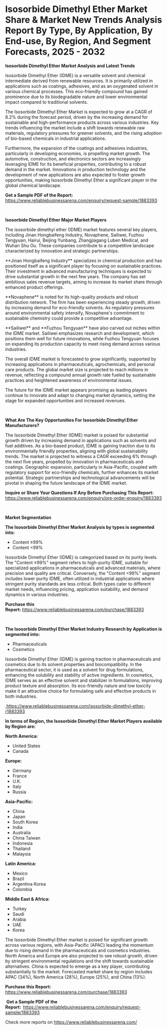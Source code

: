 <p><h1>Isosorbide Dimethyl Ether Market Share & Market New Trends Analysis Report By Type, By Application, By End-use, By Region, And Segment Forecasts, 2025 - 2032</h1></p><p><strong>Isosorbide Dimethyl Ether Market Analysis and Latest Trends</strong></p>
<p><p>Isosorbide Dimethyl Ether (IDME) is a versatile solvent and chemical intermediate derived from renewable resources. It is primarily utilized in applications such as coatings, adhesives, and as an oxygenated solvent in various chemical processes. This eco-friendly compound has gained prominence due to its biodegradable nature and lower environmental impact compared to traditional solvents.</p><p>The Isosorbide Dimethyl Ether Market is expected to grow at a CAGR of 8.2% during the forecast period, driven by the increasing demand for sustainable and high-performance products across various industries. Key trends influencing the market include a shift towards renewable raw materials, regulatory pressures for greener solvents, and the rising adoption of bio-based chemicals in industrial applications.</p><p>Furthermore, the expansion of the coatings and adhesives industries, particularly in developing economies, is propelling market growth. The automotive, construction, and electronics sectors are increasingly leveraging IDME for its beneficial properties, contributing to a robust demand in the market. Innovations in production technology and the development of new applications are also expected to foster growth opportunities, making Isosorbide Dimethyl Ether a significant player in the global chemical landscape.</p></p>
<p><strong>Get a Sample PDF of the Report:&nbsp;</strong> <a href="https://www.reliablebusinessarena.com/enquiry/request-sample/1883393?utm_campaign=1891&utm_medium=2&utm_source=Github&utm_content=ia&utm_term=30012025&utm_id=isosorbide-dimethyl-ether">https://www.reliablebusinessarena.com/enquiry/request-sample/1883393</a></p>
<p>&nbsp;</p>
<p><strong>Isosorbide Dimethyl Ether Major Market Players</strong></p>
<p><p>The isosorbide dimethyl ether (IDME) market features several key players, including Jinan Hongbaifeng Industry, Novaphene, Sailiwei, Fuzhou Tengyuan, Hairui, Beijing Yunbang, Zhangjiagang Luben Medical, and Wuhan Shu Ou. These companies contribute to a competitive landscape characterized by innovation and strategic partnerships.</p><p>**Jinan Hongbaifeng Industry** specializes in chemical production and has positioned itself as a significant player by focusing on sustainable practices. Their investment in advanced manufacturing techniques is expected to drive substantial growth in the next few years. The company has set ambitious sales revenue targets, aiming to increase its market share through enhanced product offerings.</p><p>**Novaphene** is noted for its high-quality products and robust distribution network. The firm has been experiencing steady growth, driven by increasing demand for eco-friendly solvents. As regulatory pressures around environmental safety intensify, Novaphene's commitment to sustainable chemistry could provide a competitive advantage.</p><p>**Sailiwei** and **Fuzhou Tengyuan** have also carved out niches within the IDME market. Sailiwei emphasizes research and development, which positions them well for future innovations, while Fuzhou Tengyuan focuses on expanding its production capacity to meet rising demand across various industries.</p><p>The overall IDME market is forecasted to grow significantly, supported by increasing applications in pharmaceuticals, agrochemicals, and personal care products. The global market size is projected to reach millions in revenue, reflecting a compound annual growth rate fueled by sustainable practices and heightened awareness of environmental issues.</p><p>The future for the IDME market appears promising as leading players continue to innovate and adapt to changing market dynamics, setting the stage for expanded opportunities and increased revenues.</p></p>
<p>&nbsp;</p>
<p><strong>What Are The Key Opportunities For Isosorbide Dimethyl Ether Manufacturers?</strong></p>
<p><p>The Isosorbide Dimethyl Ether (IDME) market is poised for substantial growth driven by increasing demand in applications such as solvents and fuel additives. As a bio-based product, IDME is gaining traction due to its environmentally friendly properties, aligning with global sustainability trends. The market is projected to witness a CAGR exceeding 6% through the next five years, propelled by innovation in pharmaceuticals and coatings. Geographic expansion, particularly in Asia-Pacific, coupled with regulatory support for eco-friendly chemicals, further enhances its market potential. Strategic partnerships and technological advancements will be pivotal in shaping the future landscape of the IDME market.</p></p>
<p><strong>Inquire or Share Your Questions If Any Before Purchasing This Report:</strong> <a href="https://www.reliablebusinessarena.com/enquiry/pre-order-enquiry/1883393?utm_campaign=1891&utm_medium=2&utm_source=Github&utm_content=ia&utm_term=30012025&utm_id=isosorbide-dimethyl-ether">https://www.reliablebusinessarena.com/enquiry/pre-order-enquiry/1883393</a></p>
<p>&nbsp;</p>
<p><strong>Market Segmentation</strong></p>
<p><strong>The Isosorbide Dimethyl Ether Market Analysis by types is segmented into:</strong></p>
<p><ul><li>Content ≥99%</li><li>Content <99%</li></ul></p>
<p><p>Isosorbide Dimethyl Ether (IDME) is categorized based on its purity levels. The "Content ≥99%" segment refers to high-purity IDME, suitable for specialized applications in pharmaceuticals and advanced materials, where precision and quality are critical. Conversely, the "Content <99%" segment includes lower purity IDME, often utilized in industrial applications where stringent purity standards are less critical. Both types cater to different market needs, influencing pricing, application suitability, and demand dynamics in various industries.</p></p>
<p><strong>Purchase this Report:&nbsp;</strong><a href="https://www.reliablebusinessarena.com/purchase/1883393?utm_campaign=1891&utm_medium=2&utm_source=Github&utm_content=ia&utm_term=30012025&utm_id=isosorbide-dimethyl-ether">https://www.reliablebusinessarena.com/purchase/1883393</a></p>
<p>&nbsp;</p>
<p><strong>The Isosorbide Dimethyl Ether Market Industry Research by Application is segmented into:</strong></p>
<p><ul><li>Pharmaceuticals</li><li>Cosmetics</li></ul></p>
<p><p>Isosorbide Dimethyl Ether (IDME) is gaining traction in pharmaceuticals and cosmetics due to its solvent properties and biocompatibility. In the pharmaceutical sector, it is used as a solvent for drug formulations, enhancing the solubility and stability of active ingredients. In cosmetics, IDME serves as an effective solvent and stabilizer in formulations, improving product texture and absorption. Its eco-friendly nature and low toxicity make it an attractive choice for formulating safe and effective products in both industries.</p></p>
<p><a href="https://www.reliablebusinessarena.com/isosorbide-dimethyl-ether-r1883393?utm_campaign=1891&utm_medium=2&utm_source=Github&utm_content=ia&utm_term=30012025&utm_id=isosorbide-dimethyl-ether">&nbsp;https://www.reliablebusinessarena.com/isosorbide-dimethyl-ether-r1883393</a></p>
<p><strong>In terms of Region, the Isosorbide Dimethyl Ether Market Players available by Region are:</strong></p>
<p>
    <p> <strong> North America: </strong>
        <ul>
            <li>United States</li>
            <li>Canada</li>
        </ul>
        </p> 
    <p> <strong> Europe: </strong>
        <ul>
            <li>Germany</li>
            <li>France</li>
            <li>U.K.</li>
            <li>Italy</li>
            <li>Russia</li>
        </ul>
        </p> 
    <p> <strong> Asia-Pacific: </strong>
        <ul>
            <li>China</li>
            <li>Japan</li>
            <li>South Korea</li>
            <li>India</li>
            <li>Australia</li>
            <li>China Taiwan</li>
            <li>Indonesia</li>
            <li>Thailand</li>
            <li>Malaysia</li>
        </ul>
        </p> 
    <p> <strong> Latin America: </strong>
        <ul>
            <li>Mexico</li>
            <li>Brazil</li>
            <li>Argentina Korea</li>
            <li>Colombia</li>
        </ul>
        </p> 
    <p> <strong> Middle East & Africa: </strong>
        <ul>
            <li>Turkey</li>
            <li>Saudi</li>
            <li>Arabia</li>
            <li>UAE</li>
            <li>Korea</li>
        </ul>
    </p>
    </p>
<p><p>The Isosorbide Dimethyl Ether market is poised for significant growth across various regions, with Asia-Pacific (APAC) leading the momentum due to rising demand in the pharmaceuticals and cosmetics industries. North America and Europe are also projected to see robust growth, driven by stringent environmental regulations and the shift towards sustainable alternatives. China is expected to emerge as a key player, contributing substantially to the market. Forecasted market share by region includes APAC (34%), North America (28%), Europe (25%), and China (13%).</p></p>
<p><strong>Purchase this Report: </strong><a href="https://www.reliablebusinessarena.com/purchase/1883393?utm_campaign=1891&utm_medium=2&utm_source=Github&utm_content=ia&utm_term=30012025&utm_id=isosorbide-dimethyl-ether">https://www.reliablebusinessarena.com/purchase/1883393</a></p>
<p>&nbsp;<strong>Get a Sample PDF of the Report:&nbsp;&nbsp;</strong><a href="https://www.reliablebusinessarena.com/enquiry/request-sample/1883393?utm_campaign=1891&utm_medium=2&utm_source=Github&utm_content=ia&utm_term=30012025&utm_id=isosorbide-dimethyl-ether">https://www.reliablebusinessarena.com/enquiry/request-sample/1883393</a></p>
<p><strong></strong></p>
<p>Check more reports on <a href="https://www.reliablebusinessarena.com/?utm_campaign=1891&utm_medium=2&utm_source=Github&utm_content=ia&utm_term=30012025&utm_id=isosorbide-dimethyl-ether">https://www.reliablebusinessarena.com/</a></p>